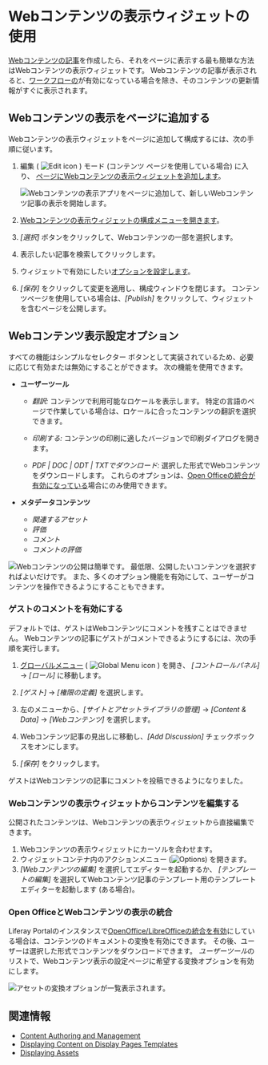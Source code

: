 # Webコンテンツの表示ウィジェットの使用

[Webコンテンツの記事](../../content-authoring-and-management/web-content/web-content-articles/adding-a-basic-web-content-article.md)を作成したら、それをページに表示する最も簡単な方法はWebコンテンツの表示ウィジェットです。 Webコンテンツの記事が表示されると、[ワークフローの](../../process-automation/workflow/introduction-to-workflow.md)が有効になっている場合を除き、そのコンテンツの更新情報がすぐに表示されます。

## Webコンテンツの表示をページに追加する

Webコンテンツの表示ウィジェットをページに追加して構成するには、次の手順に従います。

1.  編集 ( ![Edit icon](../../images/icon-edit.png) ) モード (コンテンツ ページを使用している場合) に入り、 [ページにWebコンテンツの表示ウィジェットを追加します](../creating-pages/using-widget-pages/adding-widgets-to-a-page.md)。

    ![Webコンテンツの表示アプリをページに追加して、新しいWebコンテンツ記事の表示を開始します。](./additional-content-display-options/using-the-web-content-display-widget/images/01.png)

2.  [Webコンテンツの表示ウィジェットの構成メニューを開きます](TODO:adding-widgets#configuration-menu)。

3.  *[選択]* ボタンをクリックして、Webコンテンツの一部を選択します。

4.  表示したい記事を検索してクリックします。

5.  ウィジェットで有効にしたい[オプションを設定します](#using-the-web-content-display-widget-configuration-options)。

6.  *[保存]* をクリックして変更を適用し、構成ウィンドウを閉じます。 コンテンツページを使用している場合は、*[Publish]* をクリックして、ウィジェットを含むページを公開します。

## Webコンテンツ表示設定オプション

すべての機能はシンプルなセレクター ボタンとして実装されているため、必要に応じて有効または無効にすることができます。 次の機能を使用できます。

  - **ユーザーツール**

      - *翻訳:* コンテンツで利用可能なロケールを表示します。 特定の言語のページで作業している場合は、ロケールに合ったコンテンツの翻訳を選択できます。

      - *印刷する:* コンテンツの印刷に適したバージョンで印刷ダイアログを開きます。

      - *PDF | DOC | ODT | TXTでダウンロード:* 選択した形式でWebコンテンツをダウンロードします。 これらのオプションは、[Open Officeの統合が有効になっている](../../content-authoring-and-management/documents-and-media/devops/enabling-openoffice-libreoffice-integration.md)場合にのみ使用できます。

  - **メタデータコンテンツ**

      - *関連するアセット*
      - *評価*
      - *コメント*
      - *コメントの評価*

![Webコンテンツの公開は簡単です。 最低限、公開したいコンテンツを選択すればよいだけです。 また、多くのオプション機能を有効にして、ユーザーがコンテンツを操作できるようにすることもできます。](./additional-content-display-options/using-the-web-content-display-widget/images/02.png)

### ゲストのコメントを有効にする

デフォルトでは、ゲストはWebコンテンツにコメントを残すことはできません。 Webコンテンツの記事にゲストがコメントできるようにするには、次の手順を実行します。

1.  [グローバルメニュー](../../getting-started/navigating-dxp.md) ( ![Global Menu icon](../../images/icon-applications-menu.png) ) を開き、 *[コントロールパネル]* → *[ロール]* に移動します。

2.  *[ゲスト]* → *[権限の定義]* を選択します。

3.  左のメニューから、*[サイトとアセットライブラリの管理]* → *[Content & Data]* → *[Webコンテンツ]* を選択します。

4.  Webコンテンツ記事の見出しに移動し、*[Add Discussion]* チェックボックスをオンにします。

5.  *[保存]* をクリックします。

ゲストはWebコンテンツの記事にコメントを投稿できるようになりました。

### Webコンテンツの表示ウィジェットからコンテンツを編集する

公開されたコンテンツは、Webコンテンツの表示ウィジェットから直接編集できます。

1.  Webコンテンツの表示ウィジェットにカーソルを合わせます。
2.  ウィジェットコンテナ内のアクションメニュー (![Options](../../images/icon-app-options.png)) を開きます。
3.  *[Webコンテンツの編集]* を選択してエディターを起動するか、 *[テンプレートの編集]* を選択してWebコンテンツ記事のテンプレート用のテンプレートエディターを起動します (ある場合)。

### Open OfficeとWebコンテンツの表示の統合

Liferay Portalのインスタンスで[OpenOffice/LibreOfficeの統合を有効](../../content-authoring-and-management/documents-and-media/devops/enabling-openoffice-libreoffice-integration.md)にしている場合は、コンテンツのドキュメントの変換を有効にできます。 その後、ユーザーは選択した形式でコンテンツをダウンロードできます。 *ユーザーツール*のリストで、Webコンテンツ表示の設定ページに希望する変換オプションを有効にします。

![アセットの変換オプションが一覧表示されます。](./additional-content-display-options/using-the-web-content-display-widget/images/03.png)

## 関連情報

  - [Content Authoring and Management](../../content_authoring_and_management.html)
  - [Displaying Content on Display Pages Templates](./using-display-page-templates/displaying-content-with-display-page-templates.md)
  - [Displaying Assets](./using-the-asset-publisher-widget/displaying-assets-intro.md)
